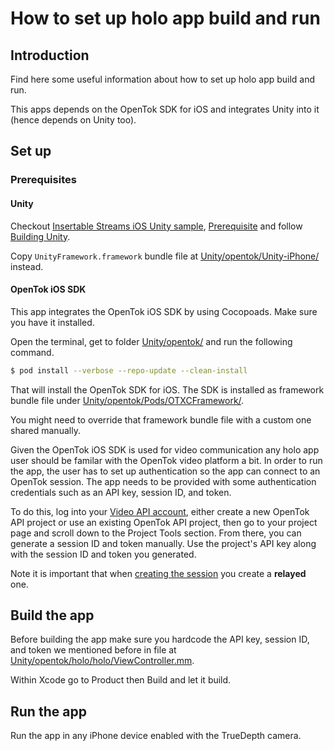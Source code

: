 # How to set up holo app build and run

## Introduction

Find here some useful information about how to set up holo app build and run.

This apps depends on the OpenTok SDK for iOS and integrates Unity into it (hence
depends on Unity too).

## Set up

### Prerequisites

#### Unity

Checkout [Insertable Streams iOS Unity sample](https://github.com/Vonage/vonage-media-transformers-samples/tree/main/Unity/ios#insertable-streams-ios-unity-sample), [Prerequisite](https://github.com/Vonage/vonage-media-transformers-samples/tree/main/Unity/ios#prerequisite) and follow [Building Unity](https://github.com/Vonage/vonage-media-transformers-samples/tree/main/Unity/ios#building-unity).

Copy `UnityFramework.framework` bundle file at [Unity/opentok/Unity-iPhone/](https://github.com/Vonage/vonage-media-transformers-samples/tree/main/Unity/opentok/Unity-iPhone/) instead.

#### OpenTok iOS SDK

This app integrates the OpenTok iOS SDK by using Cocopoads. Make sure you have it
installed.

Open the terminal, get to folder [Unity/opentok/](https://github.com/Vonage/vonage-media-transformers-samples/tree/main/Unity/opentok)
and run the following command.

```bash
$ pod install --verbose --repo-update --clean-install
```

That will install the OpenTok SDK for iOS. The SDK is installed as framework bundle file under [Unity/opentok/Pods/OTXCFramework/](https://github.com/Vonage/vonage-media-transformers-samples/tree/main/Unity/opentok/Pods/OTXCFramework).

You might need to override that framework bundle file with a custom one shared manually.

Given the OpenTok iOS SDK is used for video communication any holo app user
should be familar with the OpenTok video platform a bit. In order to run the app,
the user has to set up authentication so the app can connect to an OpenTok
session. The app needs to be provided with some authentication credentials such
as an API key, session ID, and token.

To do this, log into your [Video API account](https://tokbox.com/account), either
create a new OpenTok API project or use an existing OpenTok API project, then go
to your project page and scroll down to the Project Tools section. From there,
you can generate a session ID and token manually. Use the project's API key along
with the session ID and token you generated.

Note it is important that when [creating the session](https://tokbox.com/developer/guides/create-session/)
you create a **relayed** one.

## Build the app

Before building the app make sure you hardcode the API key, session ID, and token
we mentioned before in file at [Unity/opentok/holo/holo/ViewController.mm](https://github.com/Vonage/vonage-media-transformers-samples/tree/main/Unity/opentok/holo/holo/ViewController.mm).

Within Xcode go to Product then Build and let it build.

## Run the app

Run the app in any iPhone device enabled with the TrueDepth camera.
